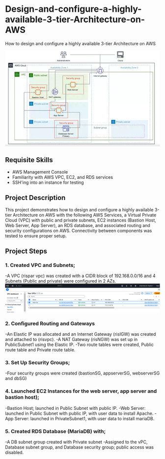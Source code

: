 # Design-and-configure-a-highly-available-3-tier-Architecture-on-AWS
How to design and configure a highly available 3-tier Architecture on AWS

![Alt text](https://github.com/ris21/Design-and-configure-a-highly-available-3-tier-Architecture-on-AWS/blob/main/Tier3Topology.png)

## Requisite Skills
- AWS Management Console 
- Familiarity with AWS VPC, EC2, and RDS services
- SSH'ing into an instance for testing
  
## Project Description
This project demonstrates how to design and configure a highly available 3-tier Architecture on AWS with the following AWS Services, a Virtual Private Cloud (VPC) with public and private subnets, EC2 instances (Bastion Host, Web Server, App Server), an RDS database, and associated routing and security configurations on AWS. Connectivity between components was tested to ensure proper setup.

## Project Steps
### 1. Created VPC and Subnets;
   
  -A VPC (rispar vpc) was created with a CIDR block of 192.168.0.0/16 and 4 Subnets (Public and private) were configured in 2 AZs.
  ![image alt]( https://github.com/ris21/Design-and-configure-a-highly-available-3-tier-Architecture-on-AWS/blob/main/vpc.PNG)
   
### 2. Configured Routing and Gateways
   
  -An Elastic IP was allocated and an Internet Gateway (risIGW) was created and attached to (risvpc).
  -A NAT Gateway (risNGW) was set up in PublicSubnet1 using the Elastic IP.
  -Two route tables were created, Public route table and Private route table.
   
### 3. Set Up Security Groups;
   
  -Four security groups were created (bastionSG, appserverSG, webserverSG and dbSG)
   
### 4. Launched EC2 Instances for the web server, app server and bastion host);
   
  -Bastion Host; launched in Public Subnet with public IP.
  -Web Server: launched in Public Subnet with public IP, with user data to install Apache.
  -App Server: launched in PrivateSubnet1, with user data to install mariaDB.
   
### 5. Created RDS Database (MariaDB) with;
    
  -A DB subnet group created with Private subnet
  -Assigned to the vPC, Database subnet group, and Database security group; public access was disabled.
